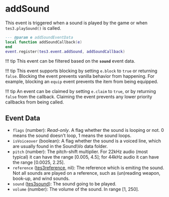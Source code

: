 # addSound
<div class="search_terms" style="display: none">addsound</div>

<!---
	This file is autogenerated. Do not edit this file manually. Your changes will be ignored.
	More information: https://github.com/MWSE/MWSE/tree/master/docs
-->

This event is triggered when a sound is played by the game or when `tes3.playSound()` is called.

```lua
--- @param e addSoundEventData
local function addSoundCallback(e)
end
event.register(tes3.event.addSound, addSoundCallback)
```

!!! tip
	This event can be filtered based on the **`sound`** event data.

!!! tip
	This event supports blocking by setting `e.block` to `true` or returning `false`. Blocking the event prevents vanilla behavior from happening. For example, blocking an `equip` event prevents the item from being equipped.

!!! tip
	An event can be claimed by setting `e.claim` to `true`, or by returning `false` from the callback. Claiming the event prevents any lower priority callbacks from being called.

## Event Data

* `flags` (number): *Read-only*. A flag whether the sound is looping or not. 0 means the sound doesn't loop, 1 means the sound loops.
* `isVoiceover` (boolean): A flag whether the sound is a voiced line, which are usually found in the Sound\Vo data folder.
* `pitch` (number): The pitch-shift multiplier. For 22kHz audio (most typical) it can have the range [0.005, 4.5]; for 44kHz audio it can have the range [0.0025, 2.25].
* `reference` ([tes3reference](../../types/tes3reference), nil): The reference which is emiting the sound. Not all sounds are played on a reference, such as (un)reading weapon, book-up, and wind sounds.
* `sound` ([tes3sound](../../types/tes3sound)): The sound going to be played.
* `volume` (number): The volume of the sound. In range [1, 250].

